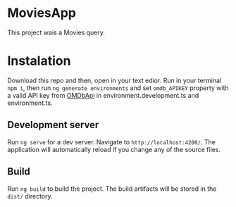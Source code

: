 # MoviesApp

This project wais a Movies query.

# Instalation

Download this repo and then, open in your text edior.
Run in your terminal `npm i`, then run `ng generate environments` and set `omdb_APIKEY` property with a valid API key from [OMDbApi](https://www.omdbapi.com/) in environment.development.ts and environment.ts.

## Development server

Run `ng serve` for a dev server. Navigate to `http://localhost:4200/`. The application will automatically reload if you change any of the source files.

## Build

Run `ng build` to build the project. The build artifacts will be stored in the `dist/` directory.

